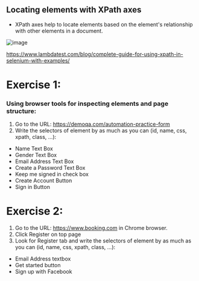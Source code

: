 ## Locating elements with XPath axes
 - XPath axes help to locate elements based on the element's relationship with other elements in a document.

![image](https://github.com/user-attachments/assets/51c672f8-be3d-495d-bfd9-049f1729c244)

https://www.lambdatest.com/blog/complete-guide-for-using-xpath-in-selenium-with-examples/

# Exercise 1: 
### Using browser tools for inspecting elements and page structure:
1. Go to the URL: https://demoqa.com/automation-practice-form
2. Write the selectors of element by as much as you can (id, name, css, xpath, class, …):
- Name Text Box
- Gender Text Box
- Email Address Text Box
- Create a Password Text Box
- Keep me signed in check box
- Create Account Button
- Sign in Button

# Exercise 2:
1. Go to the URL: https://www.booking.com in Chrome browser.
2. Click Register on top page
3. Look for Register tab and write the selectors of element by as much as you can (id, name, css, xpath, class, …):
- Email Address textbox
- Get started button
- Sign up with Facebook
